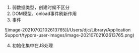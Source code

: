 1. 弱数据类型，创建时候不区分
2. DOM模型、onload事件刷新作用
3. 事件

![image-20210702102613765](/Users/djc/Library/Application Support/typora-user-images/image-20210702102613765.png)

4. 初始化集中在JS处理